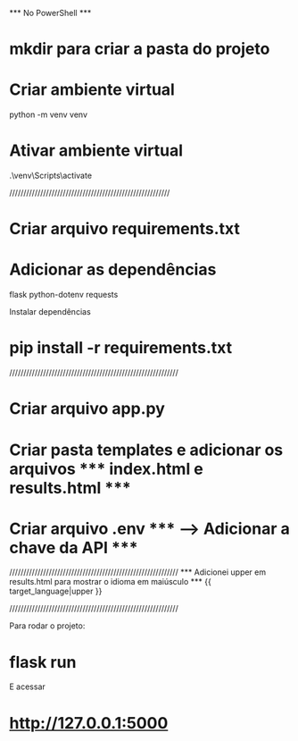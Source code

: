*** No PowerShell ***
# mkdir para criar a pasta do projeto

# Criar ambiente virtual
python -m venv venv

# Ativar ambiente virtual
.\venv\Scripts\activate

/////////////////////////////////////////////////////////
# Criar arquivo requirements.txt
# Adicionar as dependências
flask
python-dotenv
requests

Instalar dependências
# pip install -r requirements.txt


////////////////////////////////////////////////////////////
# Criar arquivo app.py
# Criar pasta templates e adicionar os arquivos *** index.html e results.html ***
# Criar arquivo .env *** --> Adicionar a chave da API ***


////////////////////////////////////////////////////////////
*** Adicionei upper em results.html para mostrar o idioma em maiúsculo ***
{{ target_language|upper }}

////////////////////////////////////////////////////////////

Para rodar o projeto:
# flask run

E acessar
# http://127.0.0.1:5000
